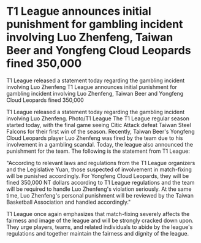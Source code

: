 #  T1 League announces initial punishment for gambling incident involving Luo Zhenfeng, Taiwan Beer and Yongfeng Cloud Leopards fined 350,000

T1 League released a statement today regarding the gambling incident involving Luo Zhenfeng 
  T1 League announces initial punishment for gambling incident involving Luo Zhenfeng, Taiwan Beer and Yongfeng Cloud Leopards fined 350,000

T1 League released a statement today regarding the gambling incident involving Luo Zhenfeng. Photo/T1 League The T1 League regular season started today, with the final game seeing Citic Attack defeat Taiwan Steel Falcons for their first win of the season. Recently, Taiwan Beer's Yongfeng Cloud Leopards player Luo Zhenfeng was fired by the team due to his involvement in a gambling scandal. Today, the league also announced the punishment for the team. The following is the statement from T1 League:

"According to relevant laws and regulations from the T1 League organizers and the Legislative Yuan, those suspected of involvement in match-fixing will be punished accordingly. For Yongfeng Cloud Leopards, they will be fined 350,000 NT dollars according to T1 League regulations and the team will be required to handle Luo Zhenfeng's violation seriously. At the same time, Luo Zhenfeng's personal punishment will be reviewed by the Taiwan Basketball Association and handled accordingly."

T1 League once again emphasizes that match-fixing severely affects the fairness and image of the league and will be strongly cracked down upon. They urge players, teams, and related individuals to abide by the league's regulations and together maintain the fairness and dignity of the league.